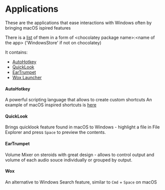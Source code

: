 # Applications

These are the applications that ease interactions with Windows often by bringing macOS ispired features  

There is a [list](./list.txt) of them in a form of \<chocolatey package name\>:\<name of the app\> ('WindowsStore' if not on chocolatey)   
  
It contains:
* [AutoHotkey](https://www.autohotkey.com/)
* [QuickLook](https://pooi.moe/QuickLook/)
* [EarTrumpet](https://github.com/File-New-Project/EarTrumpet)
* [Wox Launcher](http://www.wox.one/)

#### AutoHotkey
A powerful scripting language that allows to create custom shortcuts
An example of macOS inspired shortcuts is [here](../ahk/main.ahk)

#### QuickLook
Brings quicklook feature found in macOS to Windows - highlight a file in File Explorer and press `Space` to preview the contents.

#### EarTrumpet
Volume Mixer on steroids with great design - allows to control output and volume of each audio souce individually or grouped by output.

#### Wox
An alternative to Windows Search feature, similar to `Cmd` + `Space` on macOS